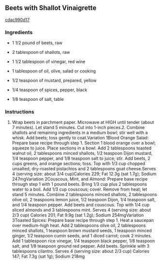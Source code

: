 ## Beets with Shallot Vinaigrette

[cdac990d17](http://www.myrecipes.com/recipe/beets-shallot-vinaigrette)

### Ingredients

 - 1 1/2 pound of beets, raw

 - 2 tablespoon of shallots, raw

 - 1 1/2 tablespoon of vinegar, red wine

 - 1 tablespoon of oil, olive, salad or cooking

 - 1/2 teaspoon of mustard, prepared, yellow

 - 1/4 teaspoon of spices, pepper, black

 - 1/8 teaspoon of salt, table

### Instructions

1. Wrap beets in parchment paper. Microwave at HIGH until tender (about 7 minutes). Let stand 5 minutes. Cut into 1-inch pieces.2. Combine shallots and remaining ingredients in a medium bowl; stir well with a whisk. Add beets; toss gently to coat.Variation 1Blood Orange Salad: Prepare base recipe through step 1. Section 1 blood orange over a bowl; squeeze to juice. Place sections in a bowl. Add 2 tablespoons toasted walnut oil, 2 tablespoons minced shallots, 1/2 teaspoon Dijon mustard, 1/4 teaspoon pepper, and 1/8 teaspoon salt to juice; stir. Add beets, 2 cups greens, and orange sections; toss. Top with 1/3 cup chopped unsalted, dry-roasted pistachios and 2 tablespoons goat cheese.Serves 4 (serving size: about 3/4 cup)Calories 229; Fat 12.3g (sat 1.7g); Sodium 247mgVariation 2Couscous, Mint, and Almond: Prepare base recipe through step 1 with 1 pound beets. Bring 1/3 cup plus 2 tablespoons water to a boil. Add 1/3 cup couscous; cover. Remove from heat; let stand 5 minutes. Combine 2 tablespoons minced shallots, 2 tablespoons olive oil, 2 teaspoons lemon juice, 1/2 teaspoon Dijon, 1/4 teaspoon salt, and 1/4 teaspoon pepper. Add beets and couscous. Top with 1/4 cup sliced almonds and 3 tablespoons mint. Serves 4 (serving size: about 2/3 cup) Calories 201; Fat 9.9g (sat 1.2g); Sodium 254mgVariation 3Toasted Spices: Prepare base recipe through step 1. Heat a saucepan over medium-high heat. Add 2 tablespoons olive oil, 2 tablespoons minced shallots, 1 teaspoon brown mustard seeds, 1 teaspoon minced ginger, 1/2 teaspoon cumin seeds, and 1 diced carrot; cook 2 minutes. Add 1 tablespoon rice vinegar, 1/4 teaspoon black pepper, 1/8 teaspoon salt, and 1/8 teaspoon ground red pepper. Add beets. Sprinkle with 3 tablespoons cilantro. Serves 4 (serving size: about 2/3 cup) Calories 147; Fat 7.3g (sat 1g); Sodium 218mg